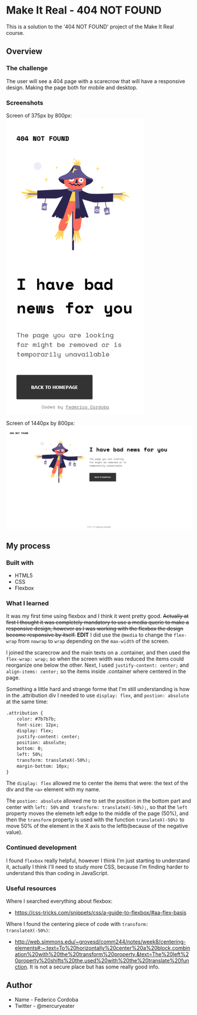 # Make It Real - 404 NOT FOUND
This is a solution to the '404 NOT FOUND' project of the Make It Real course.
## Overview
### The challenge
The user will see a 404 page with a scarecrow that will have a responsive design. Making the page both for mobile and desktop.
### Screenshots
Screen of 375px by 800px:
![SS of the challenge in a screen of 375px by 800px](https://raw.githubusercontent.com/mercuryeater/404-page/main/ss/ss-375.png)

Screen of 1440px by 800px:
![SS of the challenge in a screen of 1440px by 800px](https://raw.githubusercontent.com/mercuryeater/404-page/main/ss/ss-1440.png)
 
## My process
### Built with
- HTML5
- CSS
- Flexbox 
### What I learned
It was my first time using flexbox and I think it went pretty good. ~~Actually at first I thought it was completely mandatory to use a media querie to make a responsive design, however as I was working with the flexbox the design become responsive by itself.~~ **EDIT** I did use the `@media` to change the `flex-wrap` from `nowrap` to `wrap` depending on the `max-width` of the screen.

I joined the scarecrow and the main texts on a .container, and then used the `flex-wrap: wrap;` so when the screen width was reduced the items could reorganize one below the other.
Next, I used `justify-content: center;` and `align-items: center;` so the items inside .container where centered in the page.

Something a little hard and strange forme that I'm still understanding is how in the .attribution div I needed to use `display: flex`, and `postion: absolute` at the same time:
```
.attribution {
    color: #7b7b7b;
    font-size: 12px;
    display: flex;
    justify-content: center;
    position: absolute;
    bottom: 0;
    left: 50%;
    transform: translateX(-50%);
    margin-bottom: 10px;
}
```
The `display: flex` allowed me to center the items that were: the text of the div and the `<a>` element with my name.

The `postion: absolute` allowed me to set the position in the bottom part and center with `left: 50%` and ` transform: translateX(-50%);`, so that the `left` property moves the elemetn left edge to the middle of the page (50%), and then the `transform` property is used with the function `translateX(-50%)` to move 50% of the element in the X axis to the leftb(because of the negative value).


### Continued development

I found `flexbox` really helpful, however I think I'm just starting to understand it, actually I think I'll need to study more CSS, because I'm finding harder to understand this than coding in JavaScript. 

### Useful resources
Where I searched everything about flexbox:
- https://css-tricks.com/snippets/css/a-guide-to-flexbox/#aa-flex-basis

Where I found the centering piece of code with `transform: translateX(-50%)`:
- http://web.simmons.edu/~grovesd/comm244/notes/week8/centering-elements#:~:text=To%20horizontally%20center%20a%20block,combination%20with%20the%20transform%20property.&text=The%20left%20property%20shifts%20the,used%20with%20the%20translate%20function.
It is not a secure place but has some really good info.

## Author
- Name - Federico Cordoba 
- Twitter - @mercuryeater

